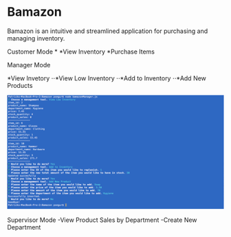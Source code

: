 # Bamazon

Bamazon is an intuitive and streamlined application for purchasing and managing inventory.

Customer Mode
*
*View Inventory
*Purchase Items

Manager Mode

*View Invetory
⋅⋅*View Low Inventory
⋅⋅*Add to Inventory
⋅⋅*Add New Products

![alt text](https://github.com/rasianart/Bamazon/blob/master/images/bam1.png)

Supervisor Mode
-View Product Sales by Department
-Create New Department


